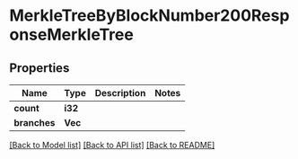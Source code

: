 # MerkleTreeByBlockNumber200ResponseMerkleTree

## Properties

Name | Type | Description | Notes
------------ | ------------- | ------------- | -------------
**count** | **i32** |  | 
**branches** | **Vec<String>** |  | 

[[Back to Model list]](../README.md#documentation-for-models) [[Back to API list]](../README.md#documentation-for-api-endpoints) [[Back to README]](../README.md)


